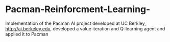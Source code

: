 # Pacman-Reinforcment-Learning-
Implementation of the Pacman AI project developed at UC Berkley, http://ai.berkeley.edu, developed a value iteration and Q-learning agent and applied it to Pacman
